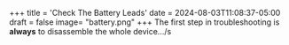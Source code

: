 +++
title = 'Check The Battery Leads'
date = 2024-08-03T11:08:37-05:00
draft = false
image= "battery.png"
+++
The first step in troubleshooting is **always** to disassemble the whole device.../s